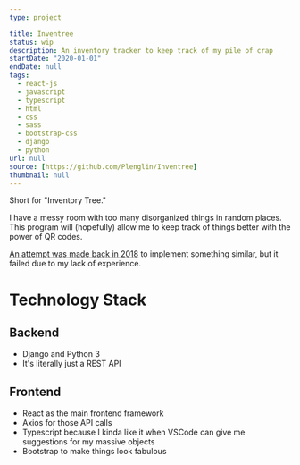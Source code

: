 ```yaml
---
type: project

title: Inventree
status: wip
description: An inventory tracker to keep track of my pile of crap
startDate: "2020-01-01"
endDate: null
tags:
  - react-js
  - javascript
  - typescript
  - html
  - css
  - sass
  - bootstrap-css
  - django
  - python
url: null
source: [https://github.com/Plenglin/Inventree]
thumbnail: null
---
```


Short for "Inventory Tree."

I have a messy room with too many disorganized things in random places. This program will (hopefully) allow me to keep track of things better with the power of QR codes.

[An attempt was made back in 2018](https://github.com/Plenglin/inv5026) to implement something similar, but it failed due to my lack of experience.

# Technology Stack

## Backend

- Django and Python 3
- It's literally just a REST API

## Frontend

- React as the main frontend framework
- Axios for those API calls
- Typescript because I kinda like it when VSCode can give me suggestions for my massive objects
- Bootstrap to make things look fabulous
